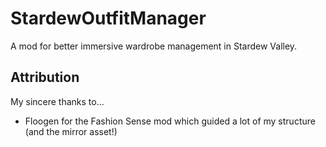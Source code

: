 # StardewOutfitManager
A mod for better immersive wardrobe management in Stardew Valley.

## Attribution
My sincere thanks to...
* Floogen for the Fashion Sense mod which guided a lot of my structure (and the mirror asset!)